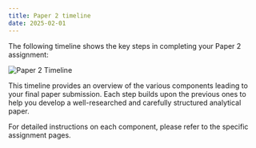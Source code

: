 ```yaml
---
title: Paper 2 timeline
date: 2025-02-01
---
```

The following timeline shows the key steps in completing your Paper 2 assignment:

![Paper 2 Timeline](/images/p2-timeline.svg)

This timeline provides an overview of the various components leading to your final paper submission. Each step builds upon the previous ones to help you develop a well-researched and carefully structured analytical paper.

For detailed instructions on each component, please refer to the specific assignment pages.

